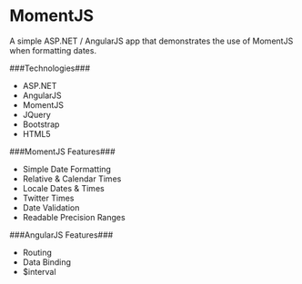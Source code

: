# MomentJS
A simple ASP.NET / AngularJS app that demonstrates the use of MomentJS when formatting dates. 

###Technologies###
* ASP.NET
* AngularJS
* MomentJS
* JQuery
* Bootstrap
* HTML5

###MomentJS Features###
* Simple Date Formatting
* Relative & Calendar Times
* Locale Dates & Times
* Twitter Times
* Date Validation
* Readable Precision Ranges

###AngularJS Features###
* Routing
* Data Binding
* $interval
